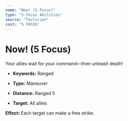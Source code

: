```yaml
---
name: "Now! (5 Focus)"
type: "5-focus Abilities"
source: "Tactician"
cost: "5 FOCUS"
---
```


# Now! (5 Focus)

Your allies wait for your command—then unleash death!


- **Keywords:** Ranged

- **Type:** Maneuver

- **Distance:** Ranged 5

- **Target:** All allies

**Effect:** Each target can make a free strike.
